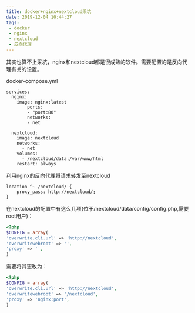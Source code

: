 ```yaml
---
title: docker+nginx+nextcloud采坑
date: 2019-12-04 10:44:27
tags:
 - docker
 - nginx
 - nextcloud
 - 反向代理
---
```


其实也算不上采坑，nginx和nextcloud都是很成熟的软件。需要配置的是反向代理有关的设置。

docker-compose.yml
```
services:
  nginx:
    image: nginx:latest
        ports:
        - "port:80"
        networks:
        - net

  nextcloud:
    image: nextcloud
    networks:
      - net
    volumes:
      - /nextcloud/data:/var/www/html
    restart: always

```

利用nginx的反向代理将请求转发至nextcloud

```
location ^~ /nextcloud/ {
    proxy_pass: http://nextcloud/;
}
```

在nextcloud的配置中有这么几项(位于/nextcloud/data/config/config.php,需要root用户)：
```php
<?php
$CONFIG = array(
'overwrite.cli.url' => 'http://nextcloud',
'overwritewebroot' => '',
'proxy' => '',
)
```
需要将其更改为：
```php
<?php
$CONFIG = array(
'overwrite.cli.url' => 'http://nextcloud',
'overwritewebroot' => '/nextcloud',
'proxy' => 'nginx:port',
)
```